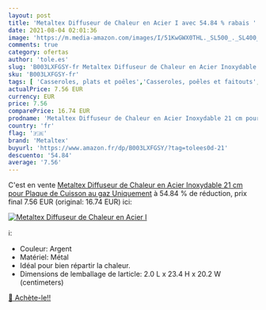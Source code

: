 ```yaml
---
layout: post
title: 'Metaltex Diffuseur de Chaleur en Acier I avec 54.84 % rabais '
date: 2021-08-04 02:01:36
image: 'https://m.media-amazon.com/images/I/51KwGWX0THL._SL500_._SL400_.jpg'
comments: true
category: ofertas
author: 'tole.es'
slug: 'B003LXFGSY-fr Metaltex Diffuseur de Chaleur en Acier Inoxydable 21 cm...'
sku: 'B003LXFGSY-fr'
tags: [ 'Casseroles, plats et poêles','Casseroles, poêles et faitouts','Cuisine et Maison','Gros électroménager','metaltex', ]
actualPrice: 7.56 EUR
currency: EUR
price: 7.56
comparePrice: 16.74 EUR
prodname: 'Metaltex Diffuseur de Chaleur en Acier Inoxydable 21 cm pour Plaque de Cuisson au gaz Uniquement'
country: 'fr'
flag: '🇫🇷'
brand: 'Metaltex'
buyurl: 'https://www.amazon.fr/dp/B003LXFGSY/?tag=tolees0d-21'
descuento: '54.84'
average: '7.56'
---
```


C'est en vente [Metaltex Diffuseur de Chaleur en Acier Inoxydable 21 cm pour Plaque de Cuisson au gaz Uniquement](https://www.amazon.fr/dp/B003LXFGSY/?tag=tolees0d-21)  à  54.84 % de réduction, prix final  7.56 EUR (original: 16.74 EUR) ici:

[![Metaltex Diffuseur de Chaleur en Acier I](https://m.media-amazon.com/images/I/51KwGWX0THL._SL500_._SL400_.jpg)](https://www.amazon.fr/dp/B003LXFGSY/?tag=tolees0d-21)

ℹ️:

- Couleur: Argent
- Matériel: Métal
- Idéal pour bien répartir la chaleur.
- Dimensions de lemballage de larticle: 2.0 L x 23.4 H x 20.2 W (centimeters)

[🛒 Achète-le!!](https://www.amazon.fr/dp/B003LXFGSY/?tag=tolees0d-21)
